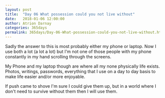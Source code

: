 ```yaml
---
layout: post  
title:  "Day 06 What possession could you not live without"  
date:   2018-01-06 12:00:00  
author: Atrion Darnay  
categories: 365days
permalink: 365days/Day-06-What-possession-could-you-not-live-without.html  
---
```


  Sadly the answer to this is most probably either my phone or laptop. Now I use both a lot (a lot a lot) but I'm not one of those people with my phone constantly in my hand scrolling through the screens.
  
  My Phone and my laptop though are where all my none physically life exists. Photos, writings, passwords, everything that I use on a day to day basis to make life easier and/or more enjoyable.
  
  If push came to shove I'm sure I could give them up, but in a world where I don't need to survive without them then  I will use them.
